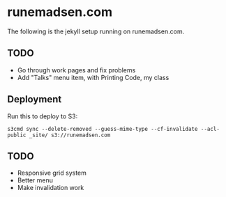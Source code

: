 runemadsen.com
==============

The following is the jekyll setup running on runemadsen.com. 

TODO
----

- Go through work pages and fix problems
- Add "Talks" menu item, with Printing Code, my class


Deployment
----------

Run this to deploy to S3:

```bach
s3cmd sync --delete-removed --guess-mime-type --cf-invalidate --acl-public _site/ s3://runemadsen.com
```

TODO
----

- Responsive grid system
- Better menu
- Make invalidation work